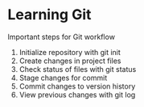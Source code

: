 # Learning Git #

Important steps for Git workflow

1. Initialize repository with git init
2. Create changes in project files
3. Check status of files with git status
4. Stage changes for commit
5. Commit changes to version history
6. View previous changes with git log